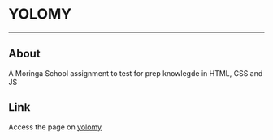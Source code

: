 # YOLOMY
----------

## About

A Moringa School assignment to test for prep knowlegde in HTML, CSS and JS

## Link

Access the page on [yolomy](https://pundojnr.github.io/yolomy/)
